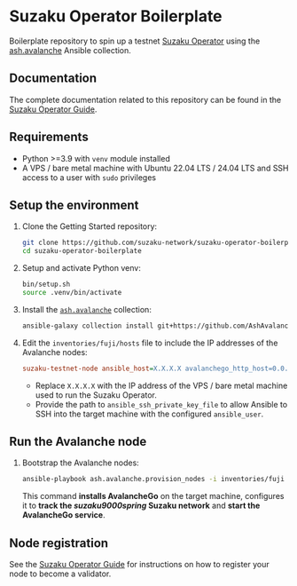# Suzaku Operator Boilerplate

Boilerplate repository to spin up a testnet [Suzaku Operator](https://docs.suzaku.network/suzaku-restaking/for-operators/introduction) using the [ash.avalanche](https://github.com/AshAvalanche/ansible-avalanche-collection) Ansible collection.

## Documentation

The complete documentation related to this repository can be found in the [Suzaku Operator Guide](https://docs.suzaku.network/suzaku-restaking/for-operators/operator-guide).

## Requirements

- Python >=3.9 with `venv` module installed
- A VPS / bare metal machine with Ubuntu 22.04 LTS / 24.04 LTS and SSH access to a user with `sudo` privileges

## Setup the environment

1. Clone the Getting Started repository:

   ```bash
   git clone https://github.com/suzaku-network/suzaku-operator-boilerplate
   cd suzaku-operator-boilerplate
   ```

2. Setup and activate Python venv:

   ```bash
   bin/setup.sh
   source .venv/bin/activate
   ```

3. Install the [`ash.avalanche`](https://github.com/AshAvalanche/ansible-avalanche-collection) collection:

   ```bash
   ansible-galaxy collection install git+https://github.com/AshAvalanche/ansible-avalanche-collection.git
   ```

4. Edit the `inventories/fuji/hosts` file to include the IP addresses of the Avalanche nodes:

   ```ini
   suzaku-testnet-node ansible_host=X.X.X.X avalanchego_http_host=0.0.0.0 ansible_user=ubuntu ansible_ssh_private_key_file=files/ansible_key.pem
   ```

   -  Replace `X.X.X.X` with the IP address of the VPS / bare metal machine used to run the Suzaku Operator.
   -  Provide the path to `ansible_ssh_private_key_file` to allow Ansible to SSH into the target machine with the configured `ansible_user`.

## Run the Avalanche node

1. Bootstrap the Avalanche nodes:

   ```bash
   ansible-playbook ash.avalanche.provision_nodes -i inventories/fuji
   ```

   This command **installs AvalancheGo** on the target machine, configures it to **track the *suzaku9000spring* Suzaku network** and **start the AvalancheGo service**.

## Node registration

See the [Suzaku Operator Guide](https://docs.suzaku.network/suzaku-restaking/for-operators/operator-guide#node-registration) for instructions on how to register your node to become a validator.
